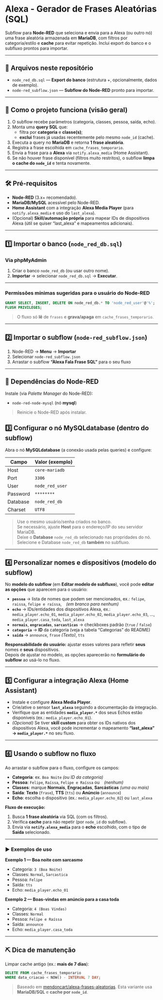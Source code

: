 # Alexa - Gerador de Frases Aleatórias (SQL)

Subflow para **Node-RED** que seleciona e envia para a Alexa (ou outro nó) uma frase aleatória armazenada em **MariaDB**, com filtros por categoria/estilo e **cache** para evitar repetição. Inclui export do banco e o subfluxo prontos para importar.

---

## 📂 Arquivos neste repositório

- `node_red_db.sql` — **Export do banco** (estrutura +, opcionalmente, dados de exemplo).
- `node-red_subflow.json` — **Subflow do Node-RED** pronto para importar.

---

## 🧭 Como o projeto funciona (visão geral)

1. O subflow recebe parâmetros (categoria, classes, pessoa, saída, echo).
2. Monta uma **query SQL** que:
   - filtra por **categoria** e **classe(s)**;
   - **exclui** frases já usadas recentemente pelo mesmo `node_id` (cache).
3. Executa a query no **MariaDB** e retorna **1 frase aleatória**.
4. Registra a frase escolhida em `cache_frases_temporario`.
5. Envia a frase para a **Alexa** via `notify.alexa_media` (Home Assistant).
6. Se não houver frase disponível (filtros muito restritos), o subflow **limpa o cache do `node_id`** e tenta novamente.

---

## 🛠 Pré-requisitos

- **Node-RED** (3.x+ recomendado).
- **MariaDB/MySQL** acessível pelo Node-RED.
- **Home Assistant** com a integração **Alexa Media Player** (para `notify.alexa_media` e uso do `last_alexa`).
- (Opcional) **Skill/automação própria** para mapear IDs de dispositivos Alexa (útil se quiser “last_alexa” e mapeamentos adicionais).

---

## 1️⃣ Importar o banco (`node_red_db.sql`)

### Via **phpMyAdmin**
1. Criar o banco `node_red_db` (ou usar outro nome).
2. **Importar** → selecionar `node_red_db.sql` → **Executar**.

---

### Permissões mínimas sugeridas para o usuário do Node-RED
```sql
GRANT SELECT, INSERT, DELETE ON node_red_db.* TO 'node_red_user'@'%';
FLUSH PRIVILEGES;
```
> O fluxo só **lê** de `frases` e **grava/apaga** em `cache_frases_temporario`.

---

## 2️⃣ Importar o subflow (`node-red_subflow.json`)

1. Node-RED → **Menu** → **Importar**
2. Selecionar `node-red_subflow.json`
3. Arrastar o subflow **“Alexa Fala Frase SQL”** para o seu fluxo

---

## 🔌 Dependências do Node-RED

Instale (via *Palette Manager* do Node-RED):

- `node-red-node-mysql` (nó **mysql**)

> Reinicie o Node-RED após instalar.


## 3️⃣ Configurar o nó **MySQLdatabase** (dentro do subflow)
Abra o nó **MySQLdatabase** (a conexão usada pelas queries) e configure:

| Campo    | Valor (exemplo) |
|----------|------------------|
| Host     | `core-mariadb`   |
| Port     | `3306`           |
| User     | `node_red_user`  |
| Password | `********`       |
| Database | `node_red_db`    |
| Charset  | `UTF8`           |

> Use o mesmo usuário/senha criados no banco.  
> Se necessário, ajuste **Host** para o endereço/IP do seu servidor MariaDB.  
> Deixe o **Database** `node_red_db` selecionado nas propridades do nó.   
> Selecione e Database `node_red_db` **também** no subfluxo.  

---

## 4️⃣ Personalizar nomes e dispositivos (modelo do subflow)
No **modelo do subflow** (em **Editar modelo de subfluxo**), você pode **editar as opções** que aparecem para o usuário:

- **`pessoa`** → lista de nomes que podem ser mencionados, ex.: `felipe`, `raissa`, `felipe e raíssa`, ` ` *(em branco para nenhum)*
- **`echo`** → IDs/entidades dos dispositivos Alexa, ex.:  
  `media_player.echo_01`, `media_player.echo_02`, `media_player.echo_03`, …, `media_player.casa_toda`, `last_alexa`
- **`normais`**, **`engracadas`**, **`sarcasticas`** → checkboxes padrão (`true` / `false`)
- **`categoria`** → **ID** da categoria (veja a tabela “Categorias” do README)
- **`saida`** → `announce`, `frase` *(Texto)*, `tts`

**Responsabilidade do usuário:** ajustar esses valores para refletir **seus** nomes e **seus** dispositivos.  
Depois de ajustar no modelo, as opções aparecerão no **formulário do subflow** ao usá-lo no fluxo.

---

## 5️⃣ Configurar a integração Alexa (Home Assistant)
- Instale e configure **Alexa Media Player**.  
- Crie/ative o sensor **`last_alexa`** seguindo a documentação da integração.  
- Verifique que as entidades **`media_player.*`** dos seus Echos estão disponíveis (ex.: `media_player.echo_01`).  
- *(Opcional)* Se tiver **skill custom** para obter os IDs nativos dos dispositivos Alexa, você pode incrementar o mapeamento **“last_alexa” → `media_player.*`** no seu fluxo.

---

## 6️⃣ Usando o subflow no fluxo
Ao arrastar o subflow para o fluxo, configure os campos:

- **Categoria**: ex. `Boa Noite` *(ou ID da categoria)*  
- **Pessoa**: `Felipe`, `Raíssa`, `Felipe e Raíssa` ou ` ` *(nenhum)*  
- **Classes**: marque **Normais**, **Engraçadas**, **Sarcásticas** *(uma ou mais)*  
- **Saída**: **Texto** (`frase`), **TTS** (`tts`) ou **Anúncio** (`announce`)  
- **Echo**: escolha o dispositivo (ex.: `media_player.echo_02`) ou `last_alexa`

**Fluxo de execução:**
1. Busca **1 frase aleatória** via SQL (com os filtros).  
2. Verifica **cache** para não repetir (por `node_id` do subflow).  
3. Envia via **`notify.alexa_media`** para o **echo** escolhido, com o tipo de **Saída** selecionado.

---

### ▶️ Exemplos de uso

**Exemplo 1 — Boa noite com sarcasmo**
- Categoria: `3 (Boa Noite)`  
- Classes: `Normal`, `Sarcastica`  
- Pessoa: `Felipe`  
- Saída: `tts`  
- Echo: `media_player.echo_01`

**Exemplo 2 — Boas-vindas em anúncio para a casa toda**
- Categoria: `4 (Boas Vindas)`  
- Classes: `Normal`  
- Pessoa: `Felipe e Raíssa`  
- Saída: `announce`  
- Echo: `media_player.casa_toda`

---

## ⛏️ Dica de manutenção
Limpar cache antigo (ex.: **mais de 7 dias**):
```sql
DELETE FROM cache_frases_temporario
WHERE data_criacao < NOW() - INTERVAL 7 DAY;
```



> Baseado em [mendoncart/alexa-frases-aleatorias](https://github.com/mendoncart/alexa-frases-aleatorias).
> Esta variante usa **MariaDB/SQL** e **cache por `node_id`**.

